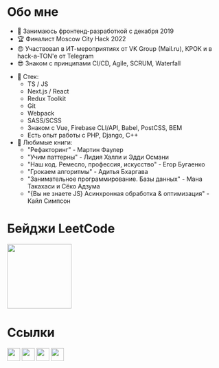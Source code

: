 # Обо мне
- 👀 Занимаюсь фронтенд-разработкой с декабря 2019
- 🏆 Финалист Moscow City Hack 2022
- 😍 Участвовал в ИТ-мероприятиях от VK Group (Mail.ru), КРОК и в hack-a-TON'е от Telegram
- 😎 Знаком с принципами CI/CD, Agile, SCRUM, Waterfall
* 🌱 Стек:
  + TS / JS
  + Next.js / React
  + Redux Toolkit
  + Git
  + Webpack
  + SASS/SCSS
  + Знаком с Vue, Firebase CLI/API, Babel, PostCSS, BEM
  + Есть опыт работы с PHP, Django, C++
* 💞️ Любимые книги: 
  + "Рефакторинг" - Мартин Фаулер
  + "Учим паттерны" - Лидия Халли и Эдди Османи
  + "Наш код. Ремесло, профессия, искусство" - Егор Бугаенко
  + "Грокаем алгоритмы" - Адитья Бхаргава
  + "Занимательное программирование. Базы данных" - Мана Такахаси и Сёко Адзума
  + "{Вы не знаете JS} Асинхронная обработка & оптимизация" - Кайл Симпсон
 
 # Бейджи LeetCode
<img src="https://assets.leetcode.com/static_assets/others/%E5%85%A5%E9%97%A8.png" width="150px"/>

# Ссылки
[<img src="https://pngicon.ru/file/uploads/vk-256x256.png" width="30"/>](https://vk.com/danila_egorenko)
[<img src="https://user-images.githubusercontent.com/65312989/150600219-64ccfb17-98ef-47c0-a5cb-266c098dc997.png" width="30"/>](https://t.me/danilaEgorenko)
[<img src="https://upload.wikimedia.org/wikipedia/commons/8/8e/LeetCode_Logo_1.png" width="30"/>](https://leetcode.com/danila_egorenko/)
[<img src="https://cdn-icons-png.flaticon.com/512/5968/5968853.png" width="30"/>](https://gitlab.com/DanilaEgorenko)
